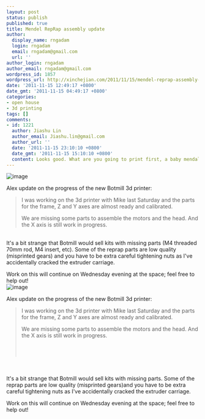 ```yaml
---
layout: post
status: publish
published: true
title: Mendel RepRap assembly update
author:
  display_name: rngadam
  login: rngadam
  email: rngadam@gmail.com
  url: ''
author_login: rngadam
author_email: rngadam@gmail.com
wordpress_id: 1857
wordpress_url: http://xinchejian.com/2011/11/15/mendel-reprap-assembly-update/
date: '2011-11-15 12:49:17 +0800'
date_gmt: '2011-11-15 04:49:17 +0800'
categories:
- open house
- 3d printing
tags: []
comments:
- id: 1221
  author: Jiashu Lin
  author_email: Jiashu.lin@gmail.com
  author_url: ''
  date: '2011-11-15 23:10:10 +0800'
  date_gmt: '2011-11-15 15:10:10 +0800'
  content: Looks good. What are you going to print first, a baby mendal? LOL
---
```

<p><!--:en--><img style="display: block; margin-right: auto; margin-left: auto;" src="http://xinchejian.com/wp-content/uploads/2011/11/wpid-1321332327572.jpg" alt="image" /></p>
<p>Alex update on the progress of the new Botmill 3d printer:</p>
<blockquote><p>I was working on the 3d printer with Mike last Saturday and the parts for the frame, Z and Y axes are almost ready and calibrated.</p>
<p>We are missing some parts to assemble the motors and the head. And the X axis is still work in progress.</blockquote><br />
It's a bit strange that Botmill would sell kits with missing parts (M4 threaded 70mm rod,&nbsp;M4 insert, etc). Some of the reprap parts are low quality (misprinted gears) and you have to be extra careful tightening nuts as I've accidentally cracked the extruder carriage.</p>
<p>Work on this will continue on Wednesday evening at the space; feel free to help out!<!--:--><!--:zh--><img style="display:block;margin-right:auto;margin-left:auto;" alt="image" src="http://xinchejian.com/wp-content/uploads/2011/11/wpid-1321332327572.jpg" /></p>
<p>Alex update on the progress of the new Botmill 3d printer: </p></p>
<blockquote><p>I was working on the 3d printer with Mike last Saturday and the parts for the frame, Z and Y axes are almost ready and calibrated.</p></p>
<p>We are missing some parts to assemble the motors and the head. And the X axis is still work in progress.<br><br />
</p><br />
</blockquote></p>
<p><br><br />
It's a bit strange that Botmill would sell kits with missing parts. Some of the reprap parts are low quality (misprinted gears)and you have to be extra careful tightening nuts as I've accidentally cracked the extruder carriage.</p></p>
<p>Work on this will continue on Wednesday evening at the space; feel free to help out!</p><!--:--></p>
